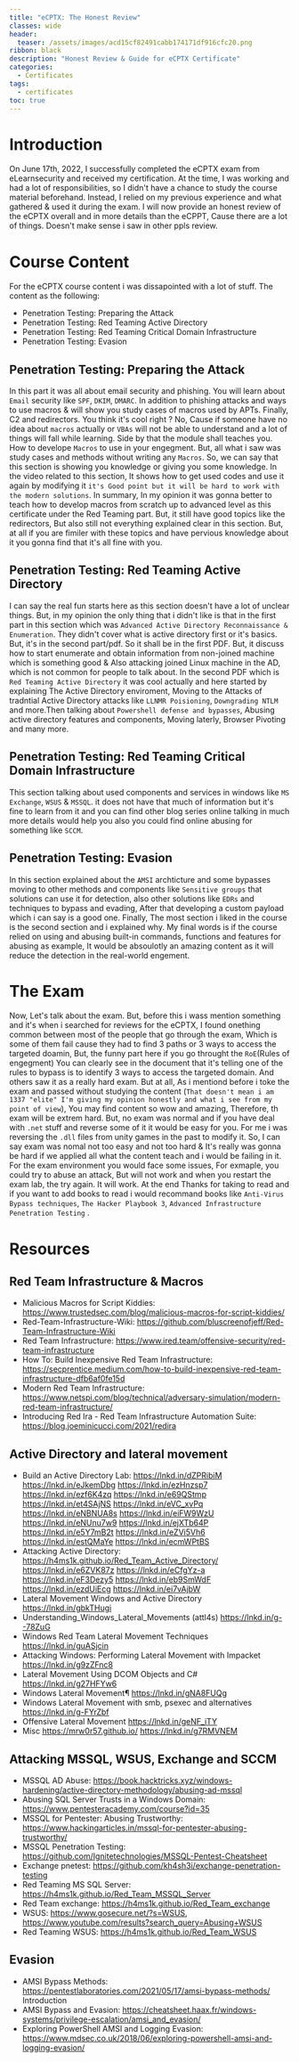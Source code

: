 ```yaml
---
title: "eCPTX: The Honest Review"
classes: wide
header:
  teaser: /assets/images/acd15cf82491cabb174171df916cfc20.png
ribbon: black
description: "Honest Review & Guide for eCPTX Certificate"
categories:
  - Certificates
tags:
  - certificates
toc: true
---
```


# Introduction
On June 17th, 2022, I successfully completed the eCPTX exam from eLearnsecurity and received my certification. At the time, I was working and had a lot of responsibilities, so I didn't have a chance to study the course material beforehand. Instead, I relied on my previous experience and what gathered & used it during the exam. I will now provide an honest review of the eCPTX overall and in more details than the eCPPT, Cause there are a lot of things. Doesn't make sense i saw in other ppls review.

# Course Content
For the eCPTX course content i was dissapointed with a lot of stuff. The content as the following:

- Penetration Testing: Preparing the Attack 
- Penetration Testing: Red Teaming Active Directory
- Penetration Testing: Red Teaming Critical Domain Infrastructure
- Penetration Testing: Evasion

## Penetration Testing: Preparing the Attack
In this part it was all about email security and phishing. You will learn about `Email` security like `SPF`, `DKIM`, `DMARC`. In addition to phishing attacks and ways to use macros & will show you study cases of macros used by APTs. Finally, C2 and redirectors. You think it's cool right ? No, Cause if someone have no idea about `macros` actually or `VBAs` will not be able to understand and a lot of things will fall while learning. Side by that the module shall teaches you. How to develope `Macros` to use in your engegment. But, all what i saw was study cases and methods without writing any `Macros`. So, we can say that this section is showing you knowledge or giving you some knowledge. In the video related to this section, It shows how to get used codes and use it again by modifying it `it's Good point but it will be hard to work with the modern solutions`. In summary, In my opinion it was gonna better to teach how to develop macros from scratch up to advanced level as this certificate under the Red Teaming part. But, it still have good topics like the redirectors, But also still not everything explained clear in this section. But, at all if you are fimiler with these topics and have pervious knowledge about it you gonna find that it's all fine with you.

## Penetration Testing: Red Teaming Active Directory
I can say the real fun starts here as this section doesn't have a lot of unclear things. But, in my opinion the only thing that i didn't like is that in the first part in this section which was `Advanced Active Directory Reconnaissance & Enumeration`. They didn't cover what is active directory first or it's basics. But, it's in the second part/pdf. So it shall be in the first PDF. But, it discuss how to start enumerate and obtain information from non-joined machine which is something good & Also attacking joined Linux machine in the AD, which is not common for people to talk about. In the second PDF which is `Red Teaming Active Directory` it was cool actually and here started by explaining The Active Directory enviroment, Moving to the Attacks of tradntial Active Directory attacks like `LLNMR Poisioning`, `Downgrading NTLM` and more.Then talking about `Powershell defense and bypasses`, Abusing active directory features and components, Moving laterly, Browser Pivoting and many more.

## Penetration Testing: Red Teaming Critical Domain Infrastructure
This section talking about used components and services in windows like `MS Exchange`, `WSUS` & `MSSQL`. it does not have that much of information but it's fine to learn from it and you can find other blog series online talking in much more details would help you also you could find online abusing for something like `SCCM`.

## Penetration Testing: Evasion
In this section explained about  the `AMSI` archticture and some bypasses moving to other methods and components like `Sensitive groups` that solutions can use it for detection, also other solutions like `EDRs` and techniques to bypass and evading, After that developing a custom payload which i can say is a good one. Finally, The most section i liked in the course is the second section and i explained why. My final words is if the course relied on using and abusing built-in commands, functions and features for abusing as example, It would be absoulotly an amazing content as it will reduce the detection in the real-world engement.

# The Exam
Now, Let's talk about the exam. But, before this i wass mention something and it's when i searched for reviews for the eCPTX, I found onething common between most of the people that go through the exam, Which is some of them fail cause they had to find 3 paths or 3 ways to access the targeted doamin, But, the funny part here if you go throught the `RoE`(Rules of engegment) You can clearly see in the document that it's telling one of the rules to bypass is to identify 3 ways to access the targeted domain. And others saw it as a really hard exam. But at all, As i mentiond before i toke the exam and passed without studying the content (`That doesn't mean i am 1337 "elite" I'm giving my opinion honestly and what i see from my point of view`), You may find content so wow and amazing, Therefore, th exam will be extrem hard. But, no exam was normal and if you have deal with `.net` stuff and reverse some of it it would be easy for you. For me i was reversing the `.dll` files from unity games in the past to modify it. So, I can say exam was nomal not too easy and not too hard & It's really was gonna be hard if we applied all what the content teach and i would be failing in it. For the exam environment you would face some issues, For exmaple, you could try to abuse an attack, But will not work and when you restart the exam lab, the try again. It will work. At the end Thanks for taking to read and if you want to add books to read i would recommand books like `Anti-Virus Bypass techniques`, `The Hacker Playbook 3`, `Advanced Infrastructure Penetration Testing` .

# Resources

## Red Team Infrastructure & Macros
- Malicious Macros for Script Kiddies: https://www.trustedsec.com/blog/malicious-macros-for-script-kiddies/
- Red-Team-Infrastructure-Wiki: https://github.com/bluscreenofjeff/Red-Team-Infrastructure-Wiki
- Red Team Infrastructure: https://www.ired.team/offensive-security/red-team-infrastructure
- How To: Build Inexpensive Red Team Infrastructure: https://secprentice.medium.com/how-to-build-inexpensive-red-team-infrastructure-dfb6af0fe15d
- Modern Red Team Infrastructure: https://www.netspi.com/blog/technical/adversary-simulation/modern-red-team-infrastructure/
- Introducing Red Ira - Red Team Infrastructure Automation Suite: https://blog.joeminicucci.com/2021/redira

## Active Directory and lateral movement
- Build an Active Directory Lab:
https://lnkd.in/dZPRibiM
https://lnkd.in/eJkemDbg
https://lnkd.in/ezHnzsp7
https://lnkd.in/ezf6K4zq
https://lnkd.in/e69QStmp
https://lnkd.in/et4SAjNS
https://lnkd.in/eVC_xvPq
https://lnkd.in/eNBNUA8s
https://lnkd.in/eiFW9WzU
https://lnkd.in/eNUnu7w9
https://lnkd.in/ejXTb64P 
https://lnkd.in/e5Y7mB2t
https://lnkd.in/eZVi5Vh6
https://lnkd.in/estQMaYe 
https://lnkd.in/ecmWPtBS
- Attacking Active Directory:
https://h4ms1k.github.io/Red_Team_Active_Directory/
https://lnkd.in/e6ZVK87z
https://lnkd.in/eCfgYz-a
https://lnkd.in/eF3Dezy5 
https://lnkd.in/eb9SmWdF
https://lnkd.in/ezdUiEcg
https://lnkd.in/ei7vAjbW
- Lateral Movement Windows and Active Directory
https://lnkd.in/gbkTHugi
- Understanding_Windows_Lateral_Movements (attl4s)
https://lnkd.in/g--78ZuG
- Windows Red Team Lateral Movement Techniques
https://lnkd.in/guASjcin
- Attacking Windows: Performing Lateral Movement with Impacket
https://lnkd.in/g9zZFnc8
- Lateral Movement Using DCOM Objects and C#
https://lnkd.in/g27HFYw6
- Windows Lateral Movement¶
https://lnkd.in/gNA8FUQg
- Windows Lateral Movement with smb, psexec and alternatives
https://lnkd.in/g-FYrZbf
- Offensive Lateral Movement
https://lnkd.in/geNF_iTY
- Misc
https://mrw0r57.github.io/
https://lnkd.in/g7RMVNEM

## Attacking MSSQL, WSUS, Exchange and SCCM
- MSSQL AD Abuse: https://book.hacktricks.xyz/windows-hardening/active-directory-methodology/abusing-ad-mssql
- Abusing SQL Server Trusts in a Windows Domain: https://www.pentesteracademy.com/course?id=35
- MSSQL for Pentester: Abusing Trustworthy: https://www.hackingarticles.in/mssql-for-pentester-abusing-trustworthy/
- MSSQL Penetration Testing: https://github.com/Ignitetechnologies/MSSQL-Pentest-Cheatsheet
- Exchange pnetest: https://github.com/kh4sh3i/exchange-penetration-testing
- Red Teaming MS SQL Server: https://h4ms1k.github.io/Red_Team_MSSQL_Server
- Red Team exchange: https://h4ms1k.github.io/Red_Team_exchange
- WSUS: https://www.gosecure.net/?s=WSUS, https://www.youtube.com/results?search_query=Abusing+WSUS
- Red Teaming WSUS: https://h4ms1k.github.io/Red_Team_WSUS

## Evasion
- AMSI Bypass Methods: https://pentestlaboratories.com/2021/05/17/amsi-bypass-methods/
Introduction
- AMSI Bypass and Evasion: https://cheatsheet.haax.fr/windows-systems/privilege-escalation/amsi_and_evasion/
- Exploring PowerShell AMSI and Logging Evasion: https://www.mdsec.co.uk/2018/06/exploring-powershell-amsi-and-logging-evasion/
